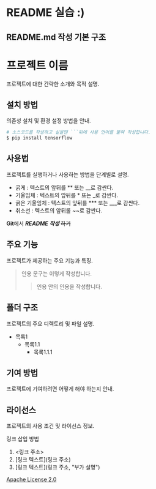 # README 실습 :)
## README.md 작성 기본 구조
# 프로젝트 이름
프로젝트에 대한 간략한 소개와 목적 설명.

## 설치 방법
의존성 설치 및 환경 설정 방법을 안내.
```python
# 소스코드를 작성하고 싶을땐 ```뒤에 사용 언어를 붙여 작성합니다. 
$ pip install tensorflow
```

## 사용법
프로젝트를 실행하거나 사용하는 방법을 단계별로 설명.
- 굵게 : 텍스트의 앞뒤를 ** 또는 __로 감싼다.
- 기울임체 : 텍스트의 앞뒤를 * 또는 _로 감싼다.
- 굵은 기울임체 : 텍스트의 앞뒤를 *** 또는 ___로 감싼다.
- 취소선 : 텍스트의 앞뒤롤 ~~로 감싼다.

**Git**에서 ***README 작성*** ~~하기~~

## 주요 기능
프로젝트가 제공하는 주요 기능과 특징.
> 인용 문구는 이렇게 작성합니다.
> > 인용 안의 인용을 작성합니다. 

## 폴더 구조
프로젝트의 주요 디렉토리 및 파일 설명.
+ 목록1
  + 목록1.1
    + 목록1.1.1

## 기여 방법
프로젝트에 기여하려면 어떻게 해야 하는지 안내.


## 라이선스
프로젝트의 사용 조건 및 라이선스 정보.

링크 삽입 방법
1. <링크 주소>
2. [링크 텍스트](링크 주소)
3. [링크 텍스트](링크 주소, "부가 설명")

[Apache License 2.0](https://github.com/tensorflow/tensorflow/blob/master/LICENSE, "라이선스 페이지 이동")



